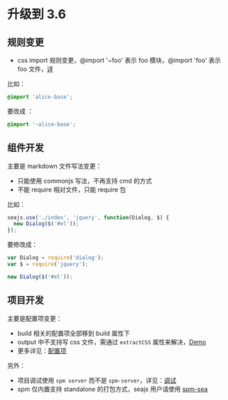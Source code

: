 
# 升级到 3.6

## 规则变更

- css import 规则变更，@import '~foo' 表示 foo 模块，@import 'foo' 表示 foo 文件，[详](https://github.com/spmjs/spm-sea/issues/2)

比如：

```css
@import 'alice-base';
```

要改成 ：

```css
@import '~alice-base';
```


## 组件开发

主要是 markdown 文件写法变更：

- 只能使用 commonjs 写法，不再支持 cmd 的方式
- 不能 require 相对文件，只能 require 包

比如：

```js
seajs.use('./index', 'jquery', function(Dialog, $) {
  new Dialog($('#el'));
});
```

要修改成：

```js
var Dialog = require('dialog');
var $ = require('jquery');

new Dialog($('#el'));
```

## 项目开发

主要是配置项变更：

- build 相关的配置项全部移到 build 属性下
- output 中不支持写 css 文件，需通过 `extractCSS` 属性来解决，[Demo](https://github.com/spmjs/examples/tree/spm-webpack/react)
- 更多详见：[配置项](../project/configuration.md)

另外：

- 项目调试使用 `spm server` 而不是 `spm-server`，详见：[调试](../project/debug.md)
- spm 仅内置支持 standalone 的打包方式，seajs 用户请使用 [spm-sea](https://github.com/spmjs/spm-sea)

